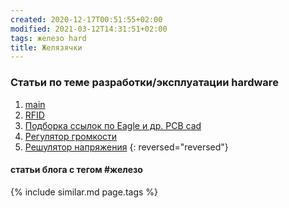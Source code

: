 ```yaml
---
created: 2020-12-17T00:51:55+02:00
modified: 2021-03-12T14:31:51+02:00
tags: железо hard
title: Желязячки
---
```


### Статьи по теме разработки/эксплуатации hardware
1. [main](./)
1. [RFID](./210203-RFID.md)
1. [Подборка ссылок по Eagle и др. PCB cad](./201221-PCB.md)
1. [Регулятор громкости](./201207_регулятор_громкости.md) 
1. [Решулятор напряжения](./201212_регуляторы_напруги.md)
{: reversed="reversed"}


#### статьи блога с тегом #железо

{% include similar.md page.tags %}

